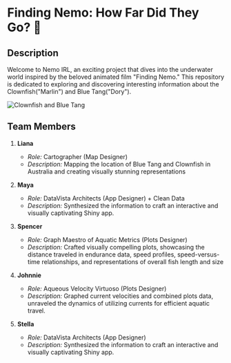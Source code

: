 # Finding Nemo: How Far Did They Go? 🐠

## Description

Welcome to Nemo IRL, an exciting project that dives into the underwater world inspired by the beloved animated film "Finding Nemo." This repository is dedicated to exploring and discovering interesting information about the Clownfish("Marlin") and Blue Tang("Dory").

![Clownfish and Blue Tang](https://media-cldnry.s-nbcnews.com/image/upload/t_fit-760w,f_auto,q_auto:best/newscms/2016_18/1075561/finding-nemo-dory-today-160504-tease-02.jpg)

## Team Members

1. **Liana**
   - *Role:* Cartographer (Map Designer)
   - *Description:* Mapping the location of Blue Tang and Clownfish in Australia and creating visually stunning representations

2. **Maya**
   - *Role:* DataVista Architects (App Designer) + Clean Data
   - *Description:* Synthesized the information to craft an interactive and visually captivating Shiny app. 

3. **Spencer**
   - *Role:* Graph Maestro of Aquatic Metrics (Plots Designer)
   - *Description:* Crafted visually compelling plots, showcasing the distance traveled in endurance data, speed profiles, speed-versus-time relationships, and representations of overall fish length and size

4. **Johnnie**
   - *Role:* Aqueous Velocity Virtuoso (Plots Designer)
   - *Description:* Graphed current velocities and combined plots data, unraveled the dynamics of utilizing currents for efficient aquatic travel.

5. **Stella**
   - *Role:* DataVista Architects (App Designer)
   - *Description:* Synthesized the information to  craft an interactive and visually captivating Shiny app. 


